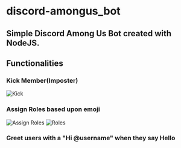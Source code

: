 # discord-amongus_bot
## Simple Discord Among Us Bot created with NodeJS.

## Functionalities

### Kick Member(Imposter)
![Kick](https://ibb.co/gmcx8Jd)


### Assign Roles based upon emoji 
![Assign Roles](https://ibb.co/xmZ4Nr4)
![Roles](https://ibb.co/ByZzWbh)

### Greet users with a "Hi @username" when they say Hello



